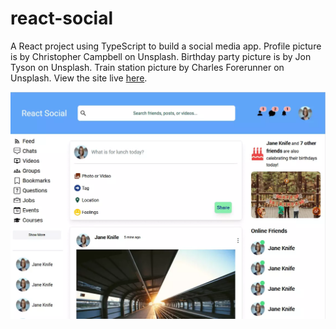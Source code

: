 # react-social

A React project using TypeScript to build a social media app. Profile picture is by Christopher Campbell on Unsplash. Birthday party picture is by Jon Tyson on Unsplash. Train station picture by Charles Forerunner on Unsplash. View the site live [here](https://react-social-v1.netlify.app/).

![react social site image](react-social.webp)
